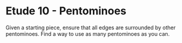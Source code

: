 # Etude 10 - Pentominoes

Given a starting piece, ensure that all edges are surrounded by other pentominoes.
Find a way to use as many pentominoes as you can.
